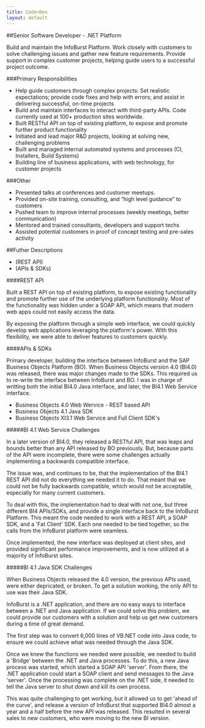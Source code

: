 ```yaml
---
title: Code>Dev
layout: default
---
```


##Senior Software Developer - .NET Platform

Build and maintain the InfoBurst Platform. Work closely with customers to solve challenging issues and gather new feature requirements. Provide support in complex customer projects, helping guide users to a successful project outcome.

###Primary Responsibilities

+ Help guide customers through complex projects: Set realistic expectations; provide code fixes and help with errors; and assist in delivering successful, on-time projects
+ Build and maintain interfaces to interact with third-party APIs. Code currently used at 100+ production sites worldwide.
+ Built RESTful API on top of existing platform, to expose and promote further product functionality
+ Initiated and lead major R&D projects, looking at solving new, challenging problems
+ Built and managed internal automated systems and processes (CI, Installers, Build Systems)
+ Building line of business applications, with web technology, for customer projects

###Other

+ Presented talks at conferences and customer meetups.
+ Provided on-site training, consulting, and “high level guidance” to customers
+ Pushed team to improve internal processes (weekly meetings, better communication) 
+ Mentored and trained consultants, developers and support techs
+ Assisted potential customers in proof of concept testing and pre-sales activity


##Futher Descriptions

+ (REST API)
+ (APIs & SDKs)

####REST API

Built a REST API on top of existing platform, to expose existing functionality and promote further use of the underlying platform functionality. Most of the functionality was hidden under a SOAP API, which means that modern web apps could not easily access the data.

By exposing the platform through a simple web interface, we could quickly develop web applications leveraging the platform's power. With this flexibility, we were able to deliver features to customers quickly.

####APIs & SDKs

Primary developer, building the interface between InfoBurst and the SAP Business Objects Platform (BO).
When Business Objects version 4.0 (BI4.0) was released, there was major changes made to the SDKs.
This required us to re-write the interface between InfoBurst and BO.
I was in charge of writting both the initial BI4.0 Java interface, and later, the BI4.1 Web Service interface.

* Business Objects 4.0 Web Wervice - REST based API
* Business Objects 4.1 Java SDK
* Business Objects XI3.1 Web Service and Full Client SDK's

#####BI 4.1 Web Service Challenges

In a later version of BI4.0, they released a RESTful API, that was leaps and bounds better than any API released by BO previously. But, because parts of the API were incomplete, there were some challenges actually implementing a backwards compatible interface.

The issue was, and continues to be, that the implementation of the BI4.1 REST API did not do everything we 
needed it to do. That meant that we could not be fully backwards compatible, which would not be acceptable, 
especially for many current customers.

To deal with this, the implementation had to deal with not one, but three different BI4 APIs/SDKs, 
and provide a single interface back to the InfoBurst Platform. 
This meant the code needed to work with a REST API, a SOAP SDK, and a 'Fat Client' SDK.
Each one needed to be tied together, so the calls from the InfoBurst platform were seamless.

Once implemented, the new interface was deployed at client sites, and provided significant performance 
improvements, and is now utilized at a majority of InfoBurst sites.

#####BI 4.1 Java SDK Challenges

When Business Objects released the 4.0 version, the previous APIs used, were either depricated, or broken. To get a solution working, the only API to use was their Java SDK.

InfoBurst is a .NET application, and there are no easy ways to interface between a .NET and Java application.
If we could solve this problem, we could provide our customers with a solution and help us get new customers 
during a time of great demand.

The first step was to convert 6,000 lines of VB.NET code into Java code, to ensure we could achieve what was needed through the Java SDK.

Once we knew the functions we needed were possible, we needed to build a 'Bridge' between the .NET and Java 
processes. To do this, a new Java process was started, which started a SOAP API 'server'. From there, the .NET application could start a SOAP client and send messages to the Java 'server'. Once the processing was complete on the .NET side, it needed to tell the Java server to shut down and kill its own process.

This was quite challenging to get working, but it allowed us to get 'ahead of the curve', and release a version of InfoBurst that supported BI4.0 almost a year and a half before the new API was released.
This resulted in several sales to new customers, who were moving to the new BI version.
